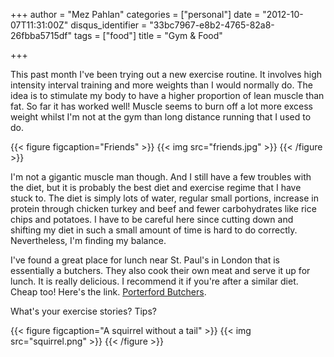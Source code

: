 +++
author = "Mez Pahlan"
categories = ["personal"]
date = "2012-10-07T11:31:00Z"
disqus_identifier = "33bc7967-e8b2-4765-82a8-26fbba5715df"
tags = ["food"]
title = "Gym & Food"

+++

This past month I've been trying out a new exercise routine. It involves high intensity interval training and more
weights than I would normally do. The idea is to stimulate my body to have a higher proportion of lean muscle than fat.
So far it has worked well! Muscle seems to burn off a lot more excess weight whilst I'm not at the gym than long
distance running that I used to do.

{{< figure figcaption="Friends" >}}
    {{< img src="friends.jpg" >}}
{{< /figure >}}

<!--more-->

I'm not a gigantic muscle man though. And I still have a few troubles with the diet, but it is probably the best diet
and exercise regime that I have stuck to. The diet is simply lots of water, regular small portions, increase in protein
through chicken turkey and beef and fewer carbohydrates like rice chips and potatoes. I have to be careful here since
cutting down and shifting my diet in such a small amount of time is hard to do correctly. Nevertheless, I'm finding my
balance.

I've found a great place for lunch near St. Paul's in London that is essentially a butchers. They also cook their own
meat and serve it up for lunch. It is really delicious. I recommend it if you're after a similar diet. Cheap too! Here's
the link. [Porterford Butchers](http://www.allinlondon.co.uk/directory/1157/41246.php).

What's your exercise stories? Tips?

{{< figure figcaption="A squirrel without a tail" >}}
    {{< img src="squirrel.png" >}}
{{< /figure >}}
